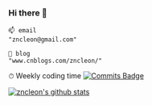 ### Hi there 👋
```
📫 email
"zncleon@gmail.com"

🌱 blog
"www.cnblogs.com/zncleon/"
```

⏱ Weekly coding time
[![Commits Badge](https://badges.pufler.dev/commits/weekly/zncleon)](https://badges.pufler.dev)
<!--START_SECTION:waka-->
<!--END_SECTION:waka-->

[![zncleon's github stats](https://github-readme-stats.vercel.app/api?username=zncleon)](https://github.com/anuraghazra/github-readme-stats)
